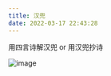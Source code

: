 ```yaml
---
title: 汉兜
date: 2022-03-17 22:43:28
---
```

用四言诗解汉兜 or 用汉兜抄诗

![image](https://user-images.githubusercontent.com/2434388/158906205-f6904d17-fd43-4e81-a7f6-2d7e3d4c13c6.jpeg)